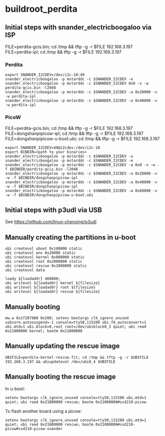 # buildroot_perdita

## Initial steps with snander_electricboogaloo via ISP

FILE=perdita-gcis.bin; cd /tmp && tftp -g -r $FILE 192.168.3.197
FILE=perdita-ipl; cd /tmp && tftp -g -r $FILE 192.168.3.197

### Perdita

```
export SNANDER_I2CDEV=/dev/i2c-10:49
snander_electricboogaloo -p mstarddc -c $SNANDER_I2CDEV -e
snander_electricboogaloo -p mstarddc -c $SNANDER_I2CDEV 0x0 -v -w perdita-gcis.bin -l2048
snander_electricboogaloo -p mstarddc -c $SNANDER_I2CDEV -a 0x20000 -v -w perdita-ipl
snander_electricboogaloo -p mstarddc -c $SNANDER_I2CDEV -a 0x40000 -v -w perdita-ipl
```

### PicoW

FILE=perdita-gcis.bin; cd /tmp && tftp -g -r $FILE 192.168.3.197
FILE=dongshanpipicow-ipl; cd /tmp && tftp -g -r $FILE 192.168.3.197
FILE=dongshanpipicow-u-boot.ubi; cd /tmp && tftp -g -r $FILE 192.168.3.197

```
export SNANDER_I2CDEV=49@i2cdev:/dev/i2c-10
export BINDIR=<path to your binaries>
snander_electricboogaloo -p mstarddc -c $SNANDER_I2CDEV -u
snander_electricboogaloo -p mstarddc -c $SNANDER_I2CDEV -e
snander_electricboogaloo -p mstarddc -c $SNANDER_I2CDEV -a 0x0 -v -w -f $BINDIR/perdita-gcis.bin -l2048
snander_electricboogaloo -p mstarddc -c $SNANDER_I2CDEV -a 0x20000 -v -w -f $BINDIR/dongshanpipicow-ipl
snander_electricboogaloo -p mstarddc -c $SNANDER_I2CDEV -a 0x40000 -v -w -f $BINDIR/dongshanpipicow-ipl
snander_electricboogaloo -p mstarddc -c $SNANDER_I2CDEV -a 0x60000 -v -w -f $BINDIR/dongshanpipicow-u-boot.ubi
```

## Initial steps with p3udl via USB

See https://github.com/linux-chenxing/p3udl

## Manually creating the partitions in u-boot

```
ubi createvol uboot 0x100000 static
ubi createvol env 0x20000 static
ubi createvol kernel 0x800000 static
ubi createvol root 0x2000000 static
ubi createvol rescue 0x1000000 static
ubi createvol data
```

```
loady ${loadaddr} 460800;
ubi writevol ${loadaddr} kernel ${filesize}
ubi writevol ${loadaddr} root ${filesize}
ubi writevol ${loadaddr} rescue ${filesize}

```

## Manually booting

```
mw.w 0x1f207980 0x200; setenv bootargs clk_ignore_unused usbcore.autosuspend=-1 console=ttyS0,115200 ubi.fm_autoconvert=1 ubi.mtd=1 ubi.block=0,root root=/dev/ubiblock0_3 quiet; ubi read 0x21000000 kernel; bootm 0x21000000
```

## Manually updating the rescue image

```
UBIFILE=perdita-kernel-rescue.fit; cd /tmp && tftp -g -r $UBIFILE 192.168.3.197 && ubiupdatevol /dev/ubi0_4 $UBIFILE
```

## Manually booting the rescue image

In u-boot:

```
setenv bootargs clk_ignore_unused console=ttyS0,115200 ubi.mtd=1 quiet; ubi read 0x21000000 rescue; bootm 0x21000000#ssd210-picow
```

To flash another board using a picow:

```
setenv bootargs clk_ignore_unused console=ttyS0,115200 ubi.mtd=1 quiet; ubi read 0x21000000 rescue; bootm 0x21000000#ssd210-picow#ssd210-picow-snander
```
